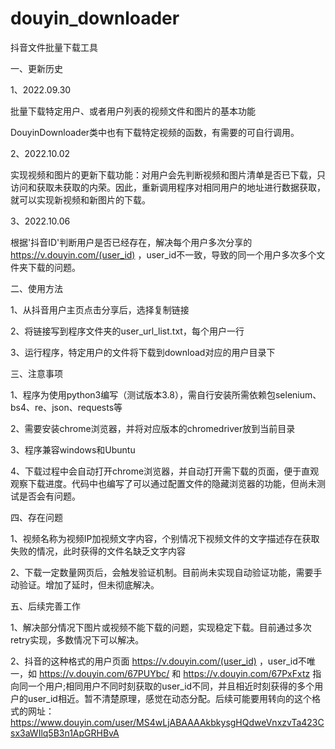 # douyin_downloader
抖音文件批量下载工具

一、更新历史

1、2022.09.30 

批量下载特定用户、或者用户列表的视频文件和图片的基本功能

DouyinDownloader类中也有下载特定视频的函数，有需要的可自行调用。

2、2022.10.02

实现视频和图片的更新下载功能：对用户会先判断视频和图片清单是否已下载，只访问和获取未获取的内荣。因此，重新调用程序对相同用户的地址进行数据获取，就可以实现新视频和新图片的下载。

3、2022.10.06

根据'抖音ID'判断用户是否已经存在，解决每个用户多次分享的 https://v.douyin.com/(user_id) ，user_id不一致，导致的同一个用户多次多个文件夹下载的问题。


二、使用方法

1、从抖音用户主页点击分享后，选择复制链接

2、将链接写到程序文件夹的user_url_list.txt，每个用户一行

3、运行程序，特定用户的文件将下载到download对应的用户目录下


三、注意事项

1、程序为使用python3编写（测试版本3.8），需自行安装所需依赖包selenium、bs4、re、json、requests等

2、需要安装chrome浏览器，并将对应版本的chromedriver放到当前目录

3、程序兼容windows和Ubuntu

4、下载过程中会自动打开chrome浏览器，并自动打开需下载的页面，便于直观观察下载进度。代码中也编写了可以通过配置文件的隐藏浏览器的功能，但尚未测试是否会有问题。


四、存在问题

1、视频名称为视频IP加视频文字内容，个别情况下视频文件的文字描述存在获取失败的情况，此时获得的文件名缺乏文字内容

2、下载一定数量网页后，会触发验证机制。目前尚未实现自动验证功能，需要手动验证。增加了延时，但未彻底解决。


五、后续完善工作

1、解决部分情况下图片或视频不能下载的问题，实现稳定下载。目前通过多次retry实现，多数情况下可以解决。

2、抖音的这种格式的用户页面 https://v.douyin.com/(user_id) ，user_id不唯一，如 https://v.douyin.com/67PUYbc/ 和 https://v.douyin.com/67PxFxtz 指向同一个用户;相同用户不同时刻获取的user_id不同，并且相近时刻获得的多个用户的user_id相近。暂不清楚原理，感觉在动态分配。后续可能要用转向的这个格式的网址：https://www.douyin.com/user/MS4wLjABAAAAkbkysgHQdweVnxzvTa423Csx3aWIlq5B3n1ApGRHBvA
